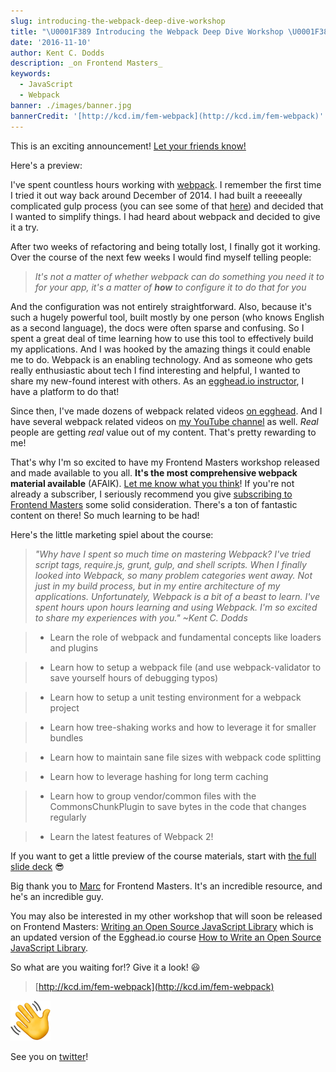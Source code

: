 ```yaml
---
slug: introducing-the-webpack-deep-dive-workshop
title: "\U0001F389 Introducing the Webpack Deep Dive Workshop \U0001F38A"
date: '2016-11-10'
author: Kent C. Dodds
description: _on Frontend Masters_
keywords:
  - JavaScript
  - Webpack
banner: ./images/banner.jpg
bannerCredit: '[http://kcd.im/fem-webpack](http://kcd.im/fem-webpack)'
---
```


This is an exciting announcement!
[Let your friends know!](https://twitter.com/intent/tweet?text=There%27s%20a%20new%20webpack%20workshop%20on%20@FrontendMasters%20from%20@kentcdodds!%20Check%20it%20out!%20kcd.im/fem-webpack%20%F0%9F%8E%8A)

Here's a preview:

I've spent countless hours working with [webpack](https://webpack.js.org/). I
remember the first time I tried it out way back around December of 2014. I had
built a reeeeally complicated gulp process (you can see some of that
[here](https://medium.com/@kentcdodds/angularjs-script-loading-108652bde20e))
and decided that I wanted to simplify things. I had heard about webpack and
decided to give it a try.

After two weeks of refactoring and being totally lost, I finally got it working.
Over the course of the next few weeks I would find myself telling people:

> _It's not a matter of whether webpack can do something you need it to for your
> app, it's a matter of_ **_how_** _to configure it to do that for you_

And the configuration was not entirely straightforward. Also, because it's such
a hugely powerful tool, built mostly by one person (who knows English as a
second language), the docs were often sparse and confusing. So I spent a great
deal of time learning how to use this tool to effectively build my applications.
And I was hooked by the amazing things it could enable me to do. Webpack is an
enabling technology. And as someone who gets really enthusiastic about tech I
find interesting and helpful, I wanted to share my new-found interest with
others. As an [egghead.io instructor](http://kcd.im/egghead), I have a platform
to do that!

Since then, I've made dozens of webpack related videos
[on egghead](http://kcd.im/egghead-webpack). And I have several webpack related
videos on [my YouTube channel](https://youtube.com/kentcdodds) as well. _Real_
people are getting _real_ value out of my content. That's pretty rewarding to
me!

That's why I'm so excited to have my Frontend Masters workshop released and made
available to you all. **It's the most comprehensive webpack material available**
(AFAIK).
[Let me know what you think](https://twitter.com/intent/tweet?text=Thanks%20for%20the%20@FrontendMasters%20Webpack%20Deep%20Dive%20workshop%20@kentcdodds!%20It%20was%20awesome!%20kcd.im/fem-webpack%20%F0%9F%8E%89)!
If you're not already a subscriber, I seriously recommend you give
[subscribing to Frontend Masters](https://frontendmasters.com/enroll/) some
solid consideration. There's a ton of fantastic content on there! So much
learning to be had!

Here's the little marketing spiel about the course:

> _"Why have I spent so much time on mastering Webpack? I've tried script tags,
> require.js, grunt, gulp, and shell scripts. When I finally looked into
> Webpack, so many problem categories went away. Not just in my build process,
> but in my entire architecture of my applications. Unfortunately, Webpack is a
> bit of a beast to learn. I've spent hours upon hours learning and using
> Webpack. I'm so excited to share my experiences with you." ~Kent C. Dodds_

> - Learn the role of webpack and fundamental concepts like loaders and plugins

> - Learn how to setup a webpack file (and use webpack-validator to save
>   yourself hours of debugging typos)

> - Learn how to setup a unit testing environment for a webpack project

> - Learn how tree-shaking works and how to leverage it for smaller bundles

> - Learn how to maintain sane file sizes with webpack code splitting

> - Learn how to leverage hashing for long term caching

> - Learn how to group vendor/common files with the CommonsChunkPlugin to save
>   bytes in the code that changes regularly

> - Learn the latest features of Webpack 2!

If you want to get a little preview of the course materials, start with
[the full slide deck](http://kcd.im/webpack-workshop) 😎

Big thank you to [Marc](https://twitter.com/1Marc) for Frontend Masters. It's an
incredible resource, and he's an incredible guy.

You may also be interested in my other workshop that will soon be released on
Frontend Masters:
[Writing an Open Source JavaScript Library](http://kcd.im/fem-oss) which is an
updated version of the Egghead.io course
[How to Write an Open Source JavaScript Library](http://kcd.im/write-oss).

So what are you waiting for!? Give it a look! 😃

> [http://kcd.im/fem-webpack](http://kcd.im/fem-webpack)

![See you on twitter!](./images/0.png)

See you on [twitter](https://twitter.com/kentcdodds)!
